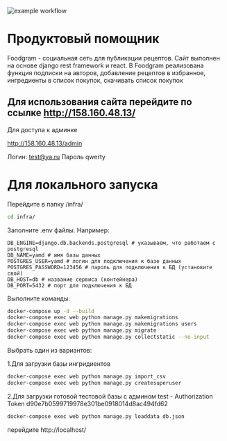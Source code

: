 ![example workflow](https://github.com/artymons/foodgram-project-react/actions/workflows/yamdb_workflow.yml/badge.svg)

# Продуктовый помощник

Foodgram - социальная сеть для публикации рецептов. Сайт выполнен на основе django rest framework и react. В Foodgram реализована функция подписки на авторов, добавление рецептов в избранное, ингредиенты в список покупок, скачивать список покупок

## Для использования сайта перейдите по ссылке http://158.160.48.13/
Для доступа к админке

http://158.160.48.13/admin

Логин: test@ya.ru
Пароль qwerty

# Для локального запуска


Перейдите в папку /infra/

```bash
cd infra/
```

Заполните .env файлы. Например:

```
DB_ENGINE=django.db.backends.postgresql # указываем, что работаем с postgresql
DB_NAME=yamd # имя базы данных
POSTGRES_USER=yamd # логин для подключения к базе данных
POSTGRES_PASSWORD=123456 # пароль для подключения к БД (установите свой)
DB_HOST=db # название сервиса (контейнера)
DB_PORT=5432 # порт для подключения к БД
```


Выполните команды:

```bash
docker-compose up -d --build
docker-compose exec web python manage.py makemigrations
docker-compose exec web python manage.py makemigrations users
docker-compose exec web python manage.py migrate
docker-compose exec web python manage.py collectstatic --no-input
```
Выбрать один из вариантов:

1.Для загрузки базы ингридиентов

```bash
docker-compose exec web python manage.py import_csv
docker-compose exec web python manage.py createsuperuser
```
2.Для загрузки готовой тестовой базы с админом test - Authorization Token d90e7b0599719978e301be0918014d8ac494fd62

```bash
docker-compose exec web python manage.py loaddata db.json
```
перейдите http://localhost/
